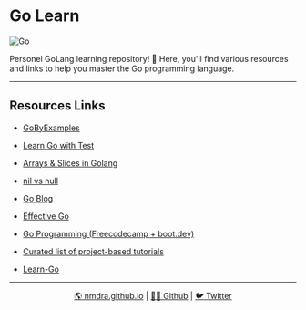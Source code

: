 # Go Learn

![Go](https://img.shields.io/badge/go-%2300ADD8.svg?style=for-the-badge&logo=go&logoColor=white)

Personel GoLang learning repository! 🚀 Here, you'll find various resources and links to help you master the Go programming language.

---

## Resources Links

- [GoByExamples](https://gobyexample.com/)

- [Learn Go with Test](https://quii.gitbook.io/learn-go-with-tests/)

- [Arrays & Slices in Golang](https://ceylanomer.medium.com/arrays-and-slices-in-golang-3d535eff300d)

- [nil vs null](https://go101.org/article/nil.html)

- [Go Blog](https://go.dev/blog)

- [Effective Go](https://go.dev/doc/effective_go)

- [Go Programming (Freecodecamp + boot.dev)](https://youtu.be/un6ZyFkqFKo?si=7YhUjK6upZ8QbvqO)

- [Curated list of project-based tutorials](https://github.com/practical-tutorials/project-based-learning?tab=readme-ov-file#go)

- [Learn-Go](https://www.karanpratapsingh.com/courses/go)
---

<div align="center">
  <a href="https://nmdra.github.io"> 🌎 nmdra.github.io</a> |
  <a href="https://github.com/nmdra"> 👨‍💻 Github</a> |
  <a href="https://twitter.com/nimendra_"> 🐦 Twitter</a>
</div>

